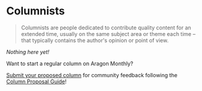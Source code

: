 # Columnists

> Columnists are people dedicated to contribute quality content for an extended time, usually on the same subject area or theme each time – that typically contains the author's opinion or point of view.

_Nothing here yet!_

Want to start a regular column on Aragon Monthly?

[Submit your proposed column](https://github.com/aragon/aragon-monthly/issues/new) for community feedback following the [Column Proposal Guide](coming_soon)!
